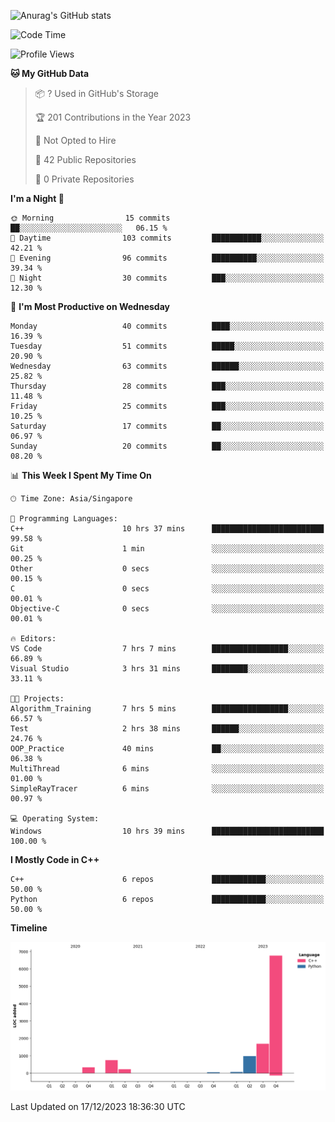 ![Anurag's GitHub stats](https://github-readme-stats.vercel.app/api?username=OnePointFive99&show_icons=true&theme=transparent)

<!--START_SECTION:waka-->
![Code Time](http://img.shields.io/badge/Code%20Time-66%20hrs%2032%20mins-blue)

![Profile Views](http://img.shields.io/badge/Profile%20Views-8-blue)

**🐱 My GitHub Data** 

> 📦 ? Used in GitHub's Storage 
 > 
> 🏆 201 Contributions in the Year 2023
 > 
> 🚫 Not Opted to Hire
 > 
> 📜 42 Public Repositories 
 > 
> 🔑 0 Private Repositories 
 > 
**I'm a Night 🦉** 

```text
🌞 Morning                15 commits          ██░░░░░░░░░░░░░░░░░░░░░░░   06.15 % 
🌆 Daytime                103 commits         ███████████░░░░░░░░░░░░░░   42.21 % 
🌃 Evening                96 commits          ██████████░░░░░░░░░░░░░░░   39.34 % 
🌙 Night                  30 commits          ███░░░░░░░░░░░░░░░░░░░░░░   12.30 % 
```
📅 **I'm Most Productive on Wednesday** 

```text
Monday                   40 commits          ████░░░░░░░░░░░░░░░░░░░░░   16.39 % 
Tuesday                  51 commits          █████░░░░░░░░░░░░░░░░░░░░   20.90 % 
Wednesday                63 commits          ██████░░░░░░░░░░░░░░░░░░░   25.82 % 
Thursday                 28 commits          ███░░░░░░░░░░░░░░░░░░░░░░   11.48 % 
Friday                   25 commits          ███░░░░░░░░░░░░░░░░░░░░░░   10.25 % 
Saturday                 17 commits          ██░░░░░░░░░░░░░░░░░░░░░░░   06.97 % 
Sunday                   20 commits          ██░░░░░░░░░░░░░░░░░░░░░░░   08.20 % 
```


📊 **This Week I Spent My Time On** 

```text
🕑︎ Time Zone: Asia/Singapore

💬 Programming Languages: 
C++                      10 hrs 37 mins      █████████████████████████   99.58 % 
Git                      1 min               ░░░░░░░░░░░░░░░░░░░░░░░░░   00.25 % 
Other                    0 secs              ░░░░░░░░░░░░░░░░░░░░░░░░░   00.15 % 
C                        0 secs              ░░░░░░░░░░░░░░░░░░░░░░░░░   00.01 % 
Objective-C              0 secs              ░░░░░░░░░░░░░░░░░░░░░░░░░   00.01 % 

🔥 Editors: 
VS Code                  7 hrs 7 mins        █████████████████░░░░░░░░   66.89 % 
Visual Studio            3 hrs 31 mins       ████████░░░░░░░░░░░░░░░░░   33.11 % 

🐱‍💻 Projects: 
Algorithm_Training       7 hrs 5 mins        █████████████████░░░░░░░░   66.57 % 
Test                     2 hrs 38 mins       ██████░░░░░░░░░░░░░░░░░░░   24.76 % 
OOP_Practice             40 mins             ██░░░░░░░░░░░░░░░░░░░░░░░   06.38 % 
MultiThread              6 mins              ░░░░░░░░░░░░░░░░░░░░░░░░░   01.00 % 
SimpleRayTracer          6 mins              ░░░░░░░░░░░░░░░░░░░░░░░░░   00.97 % 

💻 Operating System: 
Windows                  10 hrs 39 mins      █████████████████████████   100.00 % 
```

**I Mostly Code in C++** 

```text
C++                      6 repos             ████████████░░░░░░░░░░░░░   50.00 % 
Python                   6 repos             ████████████░░░░░░░░░░░░░   50.00 % 
```



**Timeline**

![Lines of Code chart](https://raw.githubusercontent.com/OnePointFive99/OnePointFive99/main/assets/bar_graph.png)


 Last Updated on 17/12/2023 18:36:30 UTC
<!--END_SECTION:waka-->

  
